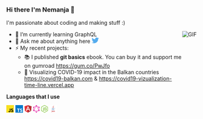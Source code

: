 ### Hi there I'm Nemanja 👋

I'm passionate about coding and making stuff :)

<img align="right" alt="GIF" height="250vh" src="https://media.giphy.com/media/du3J3cXyzhj75IOgvA/giphy.gif" />

- 🌱 I’m currently learning GraphQL
- 💬 Ask me about anything here
  <a href="https://twitter.com/nemanjavasa" target="_blank">
    <img height="15" src="https://raw.githubusercontent.com/GoodbyePlanet/GoodbyePlanet/master/assets/twitter.svg" alt="Twitter"/>
  </a>
- ⚡ My recent projects:
  - 📚 I published **git basics** ebook. You can buy it and support me on gumroad https://gum.co/PwJfo
  - 🦠 Visualizing COVID-19 impact in the Balkan countries https://covid19-balkan.com & https://covid19-vizualization-time-line.vercel.app

**Languages that I use**

<code><img height="20" src="https://raw.githubusercontent.com/GoodbyePlanet/GoodbyePlanet/master/assets/javascript.svg"></code>
<code><img height="20" src="https://raw.githubusercontent.com/GoodbyePlanet/GoodbyePlanet/master/assets/typescript.svg"></code>
<code><img height="20" src="https://raw.githubusercontent.com/GoodbyePlanet/GoodbyePlanet/master/assets/angular-icon-1.svg"></code>
<code><img height="20" src="https://raw.githubusercontent.com/GoodbyePlanet/GoodbyePlanet/master/assets/graphql.svg"></code>
<code><img height="20" src="https://raw.githubusercontent.com/GoodbyePlanet/GoodbyePlanet/master/assets/nodejs-icon.svg"></code>
<code><img height="20" src="https://raw.githubusercontent.com/GoodbyePlanet/GoodbyePlanet/master/assets/java.svg"></code>
